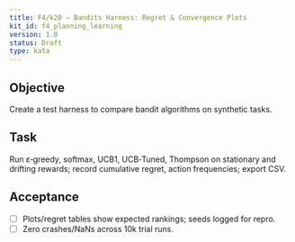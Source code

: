 ```yaml
---
title: F4/k20 — Bandits Harness: Regret & Convergence Plots
kit_id: f4_planning_learning
version: 1.0
status: Draft
type: kata
---
```

## Objective
Create a test harness to compare bandit algorithms on synthetic tasks.
## Task
Run ε‑greedy, softmax, UCB1, UCB‑Tuned, Thompson on stationary and drifting rewards; record cumulative regret, action frequencies; export CSV.
## Acceptance
- [ ] Plots/regret tables show expected rankings; seeds logged for repro.
- [ ] Zero crashes/NaNs across 10k trial runs.